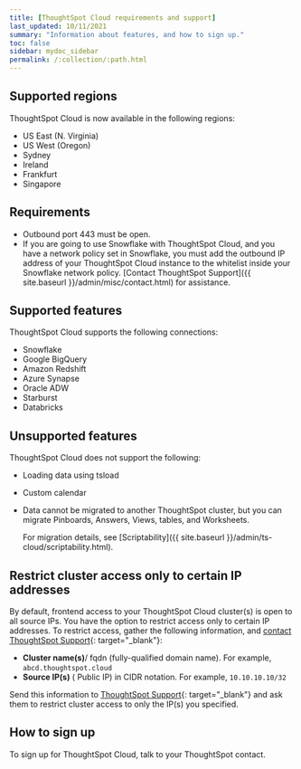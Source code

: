 ```yaml
---
title: [ThoughtSpot Cloud requirements and support]
last_updated: 10/11/2021
summary: "Information about features, and how to sign up."
toc: false
sidebar: mydoc_sidebar
permalink: /:collection/:path.html
---
```

## Supported regions
ThoughtSpot Cloud is now available in the following regions:
* US East (N. Virginia)
* US West (Oregon)
* Sydney
* Ireland
* Frankfurt
* Singapore

## Requirements

- Outbound port 443 must be open.
- If you are going to use Snowflake with ThoughtSpot Cloud, and you have a network policy set in Snowflake, you must add the outbound IP address of your ThoughtSpot Cloud instance to the whitelist inside your Snowflake network policy. [Contact ThoughtSpot Support]({{ site.baseurl }}/admin/misc/contact.html) for assistance.

## Supported features

ThoughtSpot Cloud supports the following connections:
- Snowflake
- Google BigQuery
- Amazon Redshift
- Azure Synapse
- Oracle ADW
- Starburst
- Databricks

## Unsupported features

ThoughtSpot Cloud does not support the following:
- Loading data using tsload
- Custom calendar
- Data cannot be migrated to another ThoughtSpot cluster, but you can migrate Pinboards, Answers, Views, tables, and Worksheets.  

    For migration details, see [Scriptability]({{ site.baseurl }}/admin/ts-cloud/scriptability.html).

## Restrict cluster access only to certain IP addresses
By default, frontend access to your ThoughtSpot Cloud cluster(s) is open to all source IPs. You have the option to restrict access only to certain IP addresses. To restrict access, gather the following information, and [contact ThoughtSpot Support](https://community.thoughtspot.com/customers/s/contactsupport){: target="_blank"}:

- **Cluster name(s)**/ fqdn (fully-qualified domain name). For example, `abcd.thoughtspot.cloud`
- **Source IP(s)** ( Public IP) in CIDR notation. For example, `10.10.10.10/32`

Send this information to [ThoughtSpot Support](https://community.thoughtspot.com/customers/s/contactsupport){: target="_blank"} and ask them to restrict cluster access to only the IP(s) you specified.

## How to sign up

To sign up for ThoughtSpot Cloud, talk to your ThoughtSpot contact.
